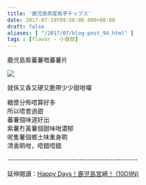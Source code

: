 ```yaml
---
title: '鹿児島県産紫芋チップス'
date: 2017-07-19T09:56:00.000+08:00
draft: false
aliases: [ "/2017/07/blog-post_94.html" ]
tags : [flavor - 小食部]
---
```


鹿児島紫蕃薯嘅蕃薯片  

![](/images/kagoshimachip.jpg)

就係又香又硬又脆帶少少甜咁囉  
  
糖漿分佈唔算好多  
所以唔會過甜  
蕃薯個味道好出  
紫薯冇黃薯個甜味咁濃郁  
呢隻薯個鄉土味重身啲  
清香啲咁，唔錯唔錯
  
\-----------------------------------------------  
  
延伸閱讀：[Happy Days！鹿児島宮崎！ (10D9N)](https://hidie.net/kojkmi10d9n/)
